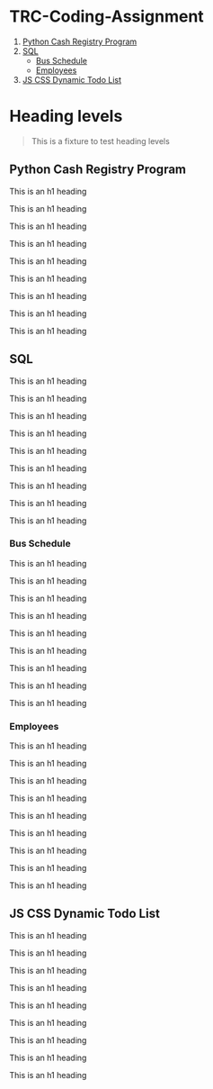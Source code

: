 # TRC-Coding-Assignment

1. [Python Cash Registry Program](#Python-Cash-Registry-Program)
2. [SQL](#SQL)
    * [Bus Schedule](#Bus-Schedule)
    * [Employees](#Employees)
3. [JS CSS Dynamic Todo List](#JS-CSS-Dynamic-Todo-List)


# Heading levels

> This is a fixture to test heading levels

<!-- toc -->

## Python Cash Registry Program

This is an h1 heading

This is an h1 heading

This is an h1 heading

This is an h1 heading

This is an h1 heading

This is an h1 heading

This is an h1 heading

This is an h1 heading

This is an h1 heading



## SQL

This is an h1 heading

This is an h1 heading

This is an h1 heading

This is an h1 heading

This is an h1 heading

This is an h1 heading

This is an h1 heading

This is an h1 heading

This is an h1 heading

### Bus Schedule

This is an h1 heading

This is an h1 heading

This is an h1 heading

This is an h1 heading

This is an h1 heading

This is an h1 heading

This is an h1 heading

This is an h1 heading

This is an h1 heading

### Employees

This is an h1 heading

This is an h1 heading

This is an h1 heading

This is an h1 heading

This is an h1 heading

This is an h1 heading

This is an h1 heading

This is an h1 heading

This is an h1 heading


## JS CSS Dynamic Todo List

This is an h1 heading

This is an h1 heading

This is an h1 heading

This is an h1 heading

This is an h1 heading

This is an h1 heading

This is an h1 heading

This is an h1 heading

This is an h1 heading



